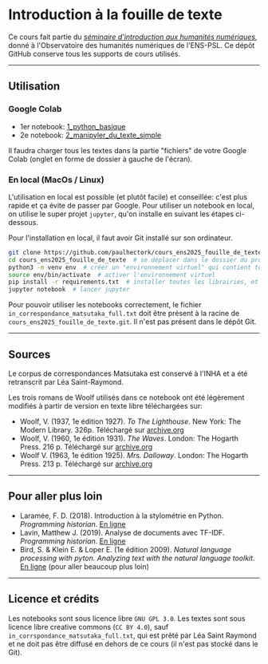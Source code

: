 # Introduction à la fouille de texte

Ce cours fait partie du [*séminaire d'introduction aux humanités numériques*](https://odhn.ens.psl.eu/evenements/manipulation-de-textes-avec-python), donné à l'Observatoire des humanités numériques de l'ENS-PSL. Ce dépôt GitHub conserve tous les supports de cours utilisés.

---

## Utilisation

### Google Colab

- 1er notebook: [1_python_basique](https://colab.research.google.com/drive/1v5KxcpGpO9SIPQZ3UmVSwozzPzr5YYAm?usp=sharing)
- 2e notebook: [2_manipyler_du_texte_simple](https://colab.research.google.com/drive/1muK2q0T_X0AKXwsZe9TlH0CIopI501_E?usp=sharing)

Il faudra charger tous les textes dans la partie "fichiers" de votre Google Colab (onglet en forme de dossier à gauche de l'écran).

### En local (MacOs / Linux)

L'utilisation en local est possible (et plutôt facile) et conseillée: c'est plus rapide et ça évite de passer par Google. Pour utiliser un notebook en local, on utilise le super projet `jupyter`, qu'on installe en suivant les étapes ci-dessous.

Pour l'installation en local, il faut avoir Git installé sur son ordinateur.

```bash
git clone https://github.com/paulhectork/cours_ens2025_fouille_de_texte.git  # on télécharge le projet
cd cours_ens2025_fouille_de_texte  # se déplacer dans le dossier du projet
python3 -m venv env  # créer un "environnement virtuel" qui contient toutes les librairie python propre au projet
source env/bin/activate  # activer l'environnement virtuel
pip install -r requirements.txt  # installer toutes les librairies, et surtout jupyter notebook
jupyter notebook  # lancer jupyter
```

Pour pouvoir utiliser les notebooks correctement, le fichier `in_correspondance_matsutaka_full.txt` doit être présent à la racine de `cours_ens2025_fouille_de_texte.git`. Il n'est pas présent dans le dépôt Git.

---

## Sources

Le corpus de correspondances Matsutaka est conservé à l'INHA et a été retranscrit par Léa Saint-Raymond.

Les trois romans de Woolf utilisés dans ce notebook ont été légèrement modifiés à partir de version en texte libre téléchargées sur:
- Woolf, V. (1937, 1e édition 1927). *To The Lighthouse*. New York: The Modern Library. 326p. Téléchargé sur [archive.org](https://archive.org/details/in.ernet.dli.2015.376)
- Woolf, V. (1960, 1e édition 1931). *The Waves*. London: The Hogarth Press. 216 p. Téléchargé sur [archive.org](https://archive.org/details/in.ernet.dli.2015.2478/)
- Woolf V. (1963, 1e édition 1925). *Mrs. Dalloway*. London: The Hogarth Press. 213 p. Téléchargé sur [archive.org](https://archive.org/details/dli.ernet.16394/)

---

## Pour aller plus loin

- Laramée, F. D. (2018). Introduction à la stylométrie en Python. *Programming historian*. [En ligne](https://programminghistorian.org/fr/lecons/introduction-a-la-stylometrie-avec-python)
- Lavin, Matthew J. (2019). Analyse de documents avec TF-IDF. *Programming historian*. [En ligne](https://programminghistorian.org/fr/lecons/analyse-de-documents-avec-tfidf)
- Bird, S. & Klein E. & Loper E. (1e édition 2009). *Natural language processing with pyton. Analyzing text with the natural language toolkit*. [En ligne](https://www.nltk.org/book/) (pour aller beaucoup plus loin) 

---

## Licence et crédits

Les notebooks sont sous licence libre `GNU GPL 3.0`. Les textes sont sous licence libre creative commons (`CC BY 4.0`), sauf `in_corrspondance_matsutaka_full.txt`, qui est prêté par Léa Saint Raymond et ne doit pas être diffusé en dehors de ce cours (il n'est pas stocké dans le Git).
